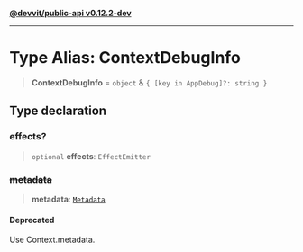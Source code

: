 [**@devvit/public-api v0.12.2-dev**](../README.md)

---

# Type Alias: ContextDebugInfo

> **ContextDebugInfo** = `object` & `{ [key in AppDebug]?: string }`

## Type declaration

### effects?

> `optional` **effects**: `EffectEmitter`

### ~~metadata~~

> **metadata**: [`Metadata`](Metadata.md)

#### Deprecated

Use Context.metadata.
